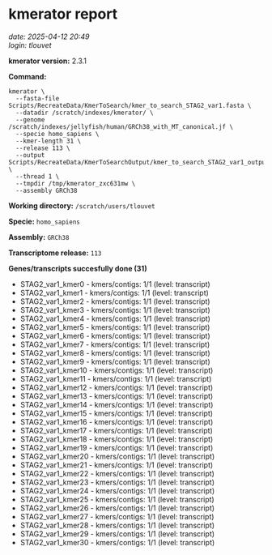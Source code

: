 # kmerator report
*date: 2025-04-12 20:49*  
*login: tlouvet*

**kmerator version:** 2.3.1

**Command:**

```
kmerator \
  --fasta-file Scripts/RecreateData/KmerToSearch/kmer_to_search_STAG2_var1.fasta \
  --datadir /scratch/indexes/kmerator/ \
  --genome /scratch/indexes/jellyfish/human/GRCh38_with_MT_canonical.jf \
  --specie homo_sapiens \
  --kmer-length 31 \
  --release 113 \
  --output Scripts/RecreateData/KmerToSearchOutput/kmer_to_search_STAG2_var1_output \
  --thread 1 \
  --tmpdir /tmp/kmerator_zxc631mw \
  --assembly GRCh38
```

**Working directory:** `/scratch/users/tlouvet`

**Specie:** `homo_sapiens`

**Assembly:** `GRCh38`

**Transcriptome release:** `113`

**Genes/transcripts succesfully done (31)**

- STAG2_var1_kmer0 - kmers/contigs: 1/1 (level: transcript)
- STAG2_var1_kmer1 - kmers/contigs: 1/1 (level: transcript)
- STAG2_var1_kmer2 - kmers/contigs: 1/1 (level: transcript)
- STAG2_var1_kmer3 - kmers/contigs: 1/1 (level: transcript)
- STAG2_var1_kmer4 - kmers/contigs: 1/1 (level: transcript)
- STAG2_var1_kmer5 - kmers/contigs: 1/1 (level: transcript)
- STAG2_var1_kmer6 - kmers/contigs: 1/1 (level: transcript)
- STAG2_var1_kmer7 - kmers/contigs: 1/1 (level: transcript)
- STAG2_var1_kmer8 - kmers/contigs: 1/1 (level: transcript)
- STAG2_var1_kmer9 - kmers/contigs: 1/1 (level: transcript)
- STAG2_var1_kmer10 - kmers/contigs: 1/1 (level: transcript)
- STAG2_var1_kmer11 - kmers/contigs: 1/1 (level: transcript)
- STAG2_var1_kmer12 - kmers/contigs: 1/1 (level: transcript)
- STAG2_var1_kmer13 - kmers/contigs: 1/1 (level: transcript)
- STAG2_var1_kmer14 - kmers/contigs: 1/1 (level: transcript)
- STAG2_var1_kmer15 - kmers/contigs: 1/1 (level: transcript)
- STAG2_var1_kmer16 - kmers/contigs: 1/1 (level: transcript)
- STAG2_var1_kmer17 - kmers/contigs: 1/1 (level: transcript)
- STAG2_var1_kmer18 - kmers/contigs: 1/1 (level: transcript)
- STAG2_var1_kmer19 - kmers/contigs: 1/1 (level: transcript)
- STAG2_var1_kmer20 - kmers/contigs: 1/1 (level: transcript)
- STAG2_var1_kmer21 - kmers/contigs: 1/1 (level: transcript)
- STAG2_var1_kmer22 - kmers/contigs: 1/1 (level: transcript)
- STAG2_var1_kmer23 - kmers/contigs: 1/1 (level: transcript)
- STAG2_var1_kmer24 - kmers/contigs: 1/1 (level: transcript)
- STAG2_var1_kmer25 - kmers/contigs: 1/1 (level: transcript)
- STAG2_var1_kmer26 - kmers/contigs: 1/1 (level: transcript)
- STAG2_var1_kmer27 - kmers/contigs: 1/1 (level: transcript)
- STAG2_var1_kmer28 - kmers/contigs: 1/1 (level: transcript)
- STAG2_var1_kmer29 - kmers/contigs: 1/1 (level: transcript)
- STAG2_var1_kmer30 - kmers/contigs: 1/1 (level: transcript)
